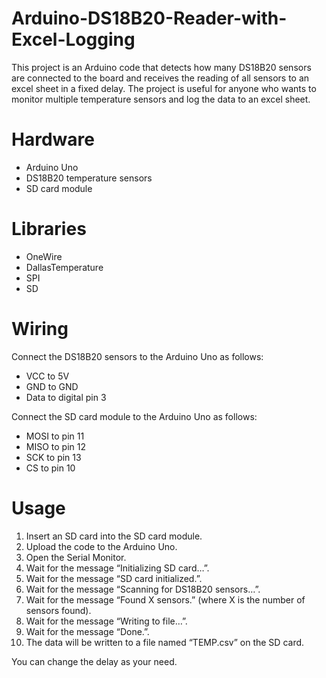 # Arduino-DS18B20-Reader-with-Excel-Logging
This project is an Arduino code that detects how many DS18B20 sensors are connected to the board and receives the reading of all sensors to an excel sheet in a fixed delay. The project is useful for anyone who wants to monitor multiple temperature sensors and log the data to an excel sheet.
# Hardware
* Arduino Uno
* DS18B20 temperature sensors
* SD card module
# Libraries
* OneWire
* DallasTemperature
* SPI
* SD
# Wiring
Connect the DS18B20 sensors to the Arduino Uno as follows:
* VCC to 5V
* GND to GND
* Data to digital pin 3

Connect the SD card module to the Arduino Uno as follows:
* MOSI to pin 11
* MISO to pin 12
* SCK to pin 13
* CS to pin 10
# Usage
1. Insert an SD card into the SD card module.
2. Upload the code to the Arduino Uno.
3. Open the Serial Monitor.
4. Wait for the message “Initializing SD card…”.
5. Wait for the message “SD card initialized.”.
6. Wait for the message “Scanning for DS18B20 sensors…”.
7. Wait for the message “Found X sensors.” (where X is the number of sensors found).
8. Wait for the message “Writing to file…”.
9. Wait for the message “Done.”.
10. The data will be written to a file named “TEMP.csv” on the SD card.

You can change the delay as your need.
